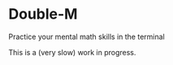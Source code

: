 # Double-M

Practice your mental math skills in the terminal

This is a (very slow) work in progress.
